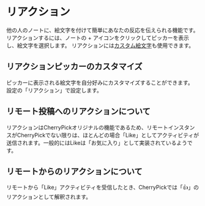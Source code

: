# リアクション
他の人のノートに、絵文字を付けて簡単にあなたの反応を伝えられる機能です。
リアクションするには、ノートの + アイコンをクリックしてピッカーを表示し、絵文字を選択します。
リアクションには[カスタム絵文字](./custom-emoji)も使用できます。

## リアクションピッカーのカスタマイズ
ピッカーに表示される絵文字を自分好みにカスタマイズすることができます。
設定の「リアクション」で設定します。

## リモート投稿へのリアクションについて
リアクションはCherryPickオリジナルの機能であるため、リモートインスタンスがCherryPickでない限りは、ほとんどの場合「Like」としてアクティビティが送信されます。一般的にはLikeは「お気に入り」として実装されているようです。

## リモートからのリアクションについて
リモートから「Like」アクティビティを受信したとき、CherryPickでは「👍」のリアクションとして解釈されます。
